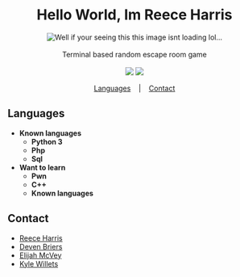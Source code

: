 <h1 align="center">Hello World, Im Reece Harris</h1>

<p align=center>

  <img src="https://i.imgur.com/TarwWyF.png" alt="Well if your seeing this this image isnt loading lol..." />

  <br>
  <br>
  <span>Terminal based random escape room game <br></span>
  <br>
  <a target="_blank" href="https://www.linkedin.com/in/reece-harris-3215b91bb/" title="Hi lol"><img src="https://img.shields.io/badge/Linkedin-Profile-blue.svg"></a>
  <a target="_blank" href="mailto:reece.harris98@protonmail.com" title="Hi lol"><img src="https://img.shields.io/badge/@-Email-purple.svg"></a>
</p>

<p align="center">
  <a href="#Languages">Languages</a>
  &nbsp;&nbsp;&nbsp;|&nbsp;&nbsp;&nbsp;
  <a href="#Contact">Contact</a>
</p>

## Languages
* <strong>Known languages</strong>
  * <strong>Python 3</strong>
  * <strong>Php</strong>
  * <strong>Sql</strong>
* <strong>Want to learn</strong>
  * <strong>Pwn</strong>
  * <strong>C++</strong>
  * <strong>Known languages</strong>

## Contact
* [Reece Harris](https://github.com/NotReeceHarris) 
* [Deven Briers](https://www.linkedin.com/in/deven-briers-5b62541bb/)
* [Elijah McVey](https://www.linkedin.com/in/elijah-mcvey-97a5b81bb/)
* [Kyle Willets](https://www.linkedin.com/in/kyle-willets-2315b81bb/)


